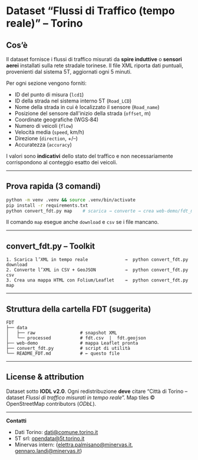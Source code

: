 # Dataset “Flussi di Traffico (tempo reale)” – Torino

## Cos’è

Il dataset fornisce i flussi di traffico misurati da **spire induttive** o **sensori aerei** installati sulla rete stradale torinese.
Il file XML riporta dati puntuali, provenienti dal sistema 5T, aggiornati ogni 5 minuti. 

Per ogni sezione vengono forniti:

* ID del punto di misura (`lcd1`)
* ID della strada nel sistema interno 5T (`Road_LCD`)
* Nome della strada in cui è localizzato il sensore (`Road_name`)
* Posizione del sensore dall'inizio della strada (`offset`, m)
* Coordinate geografiche (WGS‑84)
* Numero di veicoli (`flow`)
* Velocità media (`speed`, km/h)
* Direzione (`direction`, +/–)
* Accuratezza (`accuracy`)

I valori sono **indicativi** dello stato del traffico e non necessariamente corrispondono al conteggio esatto dei veicoli.

---

## Prova rapida (3 comandi)

```bash
python -m venv .venv && source .venv/bin/activate
pip install -r requirements.txt
python convert_fdt.py map    # scarica → converte → crea web-demo/fdt_map.html
```

Il comando `map` esegue anche `download` e `csv` se i file mancano.

---

## convert\_fdt.py – Toolkit

```
1. Scarica l’XML in tempo reale              →  python convert_fdt.py download
2. Converte l’XML in CSV + GeoJSON           →  python convert_fdt.py csv
3. Crea una mappa HTML con Folium/Leaflet    →  python convert_fdt.py map
```

---

## Struttura della cartella **FDT** (suggerita)

```
FDT
├── data
│   ├── raw                 # snapshot XML
│   └── processed           # fdt.csv  |  fdt.geojson
├── web-demo                # mappa Leaflet pronta
├── convert_fdt.py          # script di utilità
└── README_FDT.md           # ← questo file
```

---

## License & attribution

Dataset sotto **IODL v2.0**. Ogni redistribuzione **deve** citare
“Città di Torino – dataset *Flussi di traffico misurati in tempo reale*”.
Map tiles © OpenStreetMap contributors (*ODbL*).

---

**Contatti**
- Dati Torino: [dati@comune.torino.it](mailto:dati@comune.torino.it)
- 5T srl: [opendata@5t.torino.it](mailto:opendata@5t.torino.it)
- Minervas intern: {[elettra.palmisano@minervas.it](mailto:elettra.palmisano@minervas.it), [gennaro.landi@minervas.it](mailto:gennaro.landi@minervas.it)}